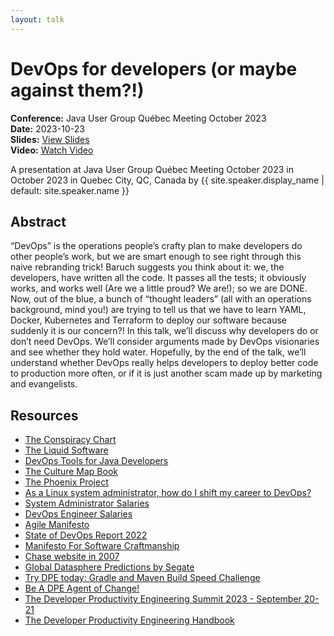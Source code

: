 ```yaml
---
layout: talk
---
```


<!-- Source: https://speaking.jbaru.ch/y0d1sG/devops-for-developers-or-maybe-against-them -->
# DevOps for developers (or maybe against them?!)

**Conference:** Java User Group Québec Meeting October 2023  
**Date:** 2023-10-23  
**Slides:** [View Slides](https://drive.google.com/file/d/1zEL0szUN-oXVskpdq1jSjBqiafJGwwcR/view)  
**Video:** [Watch Video](https://www.youtube.com/watch?v=H8fgcxGD1A8)  

A presentation at Java User Group Québec Meeting October 2023 in
                    October 2023 in
                    Quebec City, QC, Canada by 
                    {{ site.speaker.display_name | default: site.speaker.name }}

## Abstract

“DevOps” is the operations people’s crafty plan to make developers do other people’s work, but we are smart enough to see right through this naive rebranding trick!
Baruch suggests you think about it: we, the developers, have written all the code. It passes all the tests; it obviously works, and works well (Are we a little proud? We are!); so we are DONE.
Now, out of the blue, a bunch of “thought leaders” (all with an operations background, mind you!) are trying to tell us that we have to learn YAML, Docker, Kubernetes and Terraform to deploy our software because suddenly it is our concern?!
In this talk, we’ll discuss why developers do or don’t need DevOps. We’ll consider arguments made by DevOps visionaries and see whether they hold water. Hopefully, by the end of the talk, we’ll understand whether DevOps really helps developers to deploy better code to production more often, or if it is just another scam made up by marketing and evangelists.

## Resources

- [The Conspiracy Chart](https://twitter.com/abbieasr/status/1462953203067240450)
- [The Liquid Software](https://amzn.to/3Nvx4ir)
- [DevOps Tools for Java Developers](https://amzn.to/3Ny2xAB)
- [The Culture Map Book](https://amzn.to/3IBF6TT)
- [The Phoenix Project](https://itrevolution.com/product/the-phoenix-project/)
- [As a Linux system administrator, how do I shift my career to DevOps?](https://www.quora.com/As-a-Linux-system-administrator-how-do-I-shift-my-career-to-DevOps/answer/Disha-Rathod-10?no_redirect=1)
- [System Administrator Salaries](https://www.ziprecruiter.com/Salaries/System-Administrator-Salary)
- [DevOps Engineer Salaries](https://www.ziprecruiter.com/Salaries/Devops-Engineer-Salary)
- [Agile Manifesto](https://agilemanifesto.org/)
- [State of DevOps Report 2022](https://cloud.google.com/devops/state-of-devops/)
- [Manifesto For Software Craftmanship](https://manifesto.softwarecraftsmanship.org/)
- [Chase website in 2007](https://web.archive.org/web/20070708221025/http://www.chase.com/)
- [Global Datasphere Predictions by Segate](https://www.seagate.com/files/www-content/our-story/trends/files/idc-seagate-dataage-whitepaper.pdf)
- [Try DPE today: Gradle and Maven Build Speed Challenge](https://gradle.com/gradle-and-maven-build-speed-challenge/)
- [Be A DPE Agent of Change!](https://gradle.influitive.com/join/00010)
- [The Developer Productivity Engineering Summit 2023 - September 20-21](https://dpesummit.com/)
- [The Developer Productivity Engineering Handbook](https://gradle.com/developer-productivity-engineering/handbook/)
